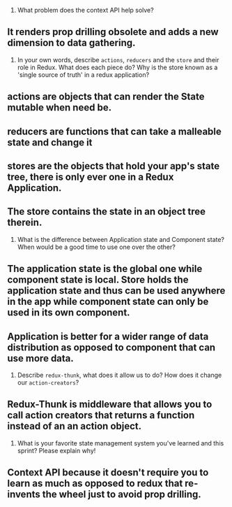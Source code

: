 1. What problem does the context API help solve?
## It renders prop drilling obsolete and adds a new dimension to data gathering.
1. In your own words, describe `actions`, `reducers` and the `store` and their role in Redux. What does each piece do? Why is the store known as a 'single source of truth' in a redux application? 
## actions are objects that can render the State mutable when need be.
## reducers are functions that can take a malleable state and change it
## stores are the objects that hold your app's state tree, there is only ever one in a Redux Application.
## The store contains the state in an object tree therein.
1. What is the difference between Application state and Component state? When would be a good time to use one over the other?
## The application state is the global one while component state is local. Store holds the application state and thus can be used anywhere in the app while component state can only be used in its own component. 
## Application is better for a wider range of data distribution as opposed to component that can use more data.
1. Describe `redux-thunk`, what does it allow us to do? How does it change our `action-creators`?
## Redux-Thunk is middleware that allows you to call action creators that returns a function instead of an an action object.    
1. What is your favorite state management system you've learned and this sprint? Please explain why!
## Context API because it doesn't require you to learn as much as opposed to redux that re-invents the wheel just to avoid prop drilling.

